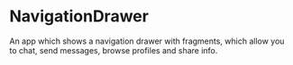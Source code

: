 # NavigationDrawer

An app which shows a navigation drawer
with fragments, which allow you to chat, send messages, 
browse profiles and share info.
